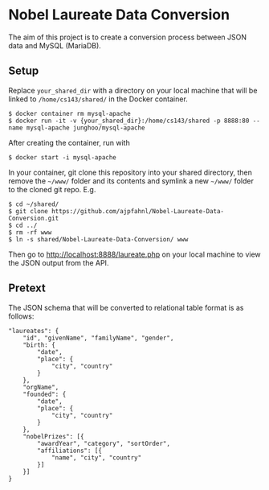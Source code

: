 # Nobel Laureate Data Conversion

The aim of this project is to create a conversion process between JSON data and MySQL (MariaDB).

## Setup
Replace `your_shared_dir` with a directory on your local machine that will be linked to `/home/cs143/shared/` in the Docker container.
```console
$ docker container rm mysql-apache
$ docker run -it -v {your_shared_dir}:/home/cs143/shared -p 8888:80 --name mysql-apache junghoo/mysql-apache
```
After creating the container, run with
```console
$ docker start -i mysql-apache
```
In your container, git clone this repository into your shared directory, then remove the `~/www/` folder and its contents and symlink a new `~/www/` folder to the cloned git repo. E.g.
```console
$ cd ~/shared/
$ git clone https://github.com/ajpfahnl/Nobel-Laureate-Data-Conversion.git
$ cd ../
$ rm -rf www
$ ln -s shared/Nobel-Laureate-Data-Conversion/ www
```
Then go to [http://localhost:8888/laureate.php](http://localhost:8888/laureate.php) on your local machine to view the JSON output from the API.

## Pretext

The JSON schema that will be converted to relational table format is as follows:
```
"laureates": {
    "id", "givenName", "familyName", "gender",
    "birth: {
        "date",
        "place": {
            "city", "country"
        }
    },
    "orgName",
    "founded": {
        "date",
        "place": {
            "city", "country"
        }
    },
    "nobelPrizes": [{
        "awardYear", "category", "sortOrder", 
        "affiliations": [{
            "name", "city", "country"
        }]
    }]
}
```

